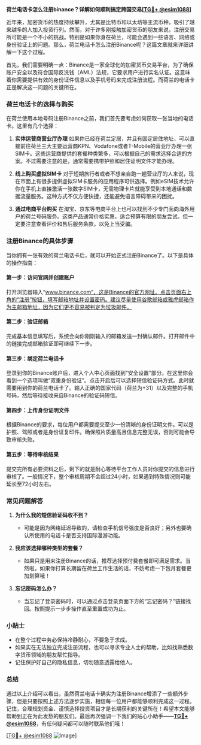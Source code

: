 **荷兰电话卡怎么注册binance？详解如何顺利搞定跨国交易[[TG💪+ @esim1088](https://t.me/s/esim1088)]**

近年来，加密货币的热度持续攀升，尤其是比特币和以太坊等主流币种，吸引了越来越多的人加入投资行列。然而，对于许多刚接触加密货币的朋友来说，注册交易所可能是一个不小的挑战。特别是如果你身在荷兰，可能会遇到一些语言、网络或身份验证上的问题。那么，荷兰电话卡怎么注册Binance呢？这篇文章就来详细讲解一下这个过程。

首先，我们需要明确一点：Binance是一家全球化的加密货币交易平台，为了确保账户安全以及符合国际反洗钱（AML）法规，它要求用户进行实名认证。这意味着你需要提供有效的身份证件信息以及手机号码来完成注册流程。而荷兰的电话卡正是解决这一问题的关键所在。

### 荷兰电话卡的选择与购买

在荷兰使用本地号码注册Binance之前，我们首先要考虑如何获取一张当地的电话卡。这里有几个选择：

1. **实体运营商营业厅办理**
   如果你已经在荷兰定居，并且有固定居住地址，可以直接前往荷兰三大主要运营商KPN、Vodafone或者T-Mobile的营业厅办理一张SIM卡。这些运营商提供的套餐种类繁多，可以根据自己的需求选择合适的方案。不过需要注意的是，通常需要携带护照和居住证明文件才能办理。

2. **线上购买虚拟SIM卡**
   对于短期旅行者或者不想亲自跑一趟营业厅的人来说，现在市面上有很多提供虚拟SIM卡服务的应用程序可供选择。例如eSIM技术允许你在手机上直接激活一张数字SIM卡，无需物理卡片就能享受到本地通话和数据流量服务。这种方式不仅方便快捷，还能避免语言障碍带来的困扰。

3. **通过电商平台购买**
   在淘宝、京东等电商平台上也可以找到不少专门面向海外用户的荷兰号码服务。这类产品通常价格实惠，适合预算有限的朋友尝试。但一定要注意查看评价和售后服务条款，以免上当受骗。

### 注册Binance的具体步骤

当你拥有一张有效的荷兰电话卡后，就可以开始正式注册Binance了。以下是具体的操作指南：

#### 第一步：访问官网并创建账户
打开浏览器输入“www.binance.com”，这是Binance的官方网址。点击页面右上角的“注册”按钮，填写邮箱地址并设置密码。建议尽量使用谷歌邮箱或雅虎邮箱作为主邮箱地址，因为它们更不容易被判定为垃圾邮件。

#### 第二步：验证邮箱
完成基本信息填写后，系统会向你刚刚输入的邮箱发送一封确认邮件。打开邮件中的链接完成邮箱验证即可继续下一步。

#### 第三步：绑定荷兰电话卡
登录到你的Binance账户后，进入个人中心页面找到“安全设置”部分。在这里你会看到一个选项叫做“双重身份验证”。点击开启后可以选择短信验证码方式。此时就需要用到你的荷兰电话卡了。输入正确的国家代码（荷兰为+31）以及完整的手机号码，然后等待接收来自Binance的验证码短信。

#### 第四步：上传身份证明文件
根据Binance的要求，每位用户都需要提交至少一份清晰的身份证明文件。可以是护照、驾照或者是身份证复印件。确保照片质量高且信息完整无误，否则可能会导致审核失败。

#### 第五步：等待审核结果
提交完所有必要资料之后，剩下的就是耐心等待平台工作人员对你提交的信息进行审核了。一般情况下，整个审核周期不会超过24小时，如果遇到特殊情况则可能延长至72小时左右。

### 常见问题解答

1. **为什么我的短信验证码收不到？**
   - 可能是因为网络延迟导致的，请检查手机信号强度是否良好；另外也要确认所使用的电话卡是否支持国际漫游功能。

2. **我应该选择哪种类型的套餐？**
   - 如果只是用来注册Binance的话，推荐选择预付费套餐即可满足需求。当然啦，如果你打算长期留在荷兰工作生活的话，不妨考虑一下包月套餐更加划算哦！

3. **忘记密码怎么办？**
   - 当忘记了登录密码时，可以通过点击登录页面下方的“忘记密码？”链接找回。按照提示一步步操作直至重置成功为止。

### 小贴士

- 在整个过程中务必保持冷静耐心，不要急于求成。
- 如果实在无法独立完成注册流程，也可以寻求专业人士的帮助，比如找熟悉数字货币领域的朋友帮忙指导。
- 记住保护好自己的隐私信息，切勿随意透露给他人。

### 总结

通过以上介绍可以看出，虽然荷兰电话卡确实为注册Binance增添了一些额外步骤，但是只要按照上述方法逐步实施，相信每一位用户都能够顺利完成这一过程。记住，合理规划资金、谨慎选择投资项目才是长期获利的关键所在！希望本文能够帮助到正在为此发愁的朋友们。最后再次强调一下我们的贴心小助手——**[TG💪+ @esim1088](https://t.me/s/esim1088)**，有任何疑问都可以随时联系他们哦！

[[TG💪+ @esim1088](https://t.me/s/esim1088) ![Image](https://i.postimg.cc/4NQfJmqS/Snipaste-2025-05-13-00-14-12.png)]